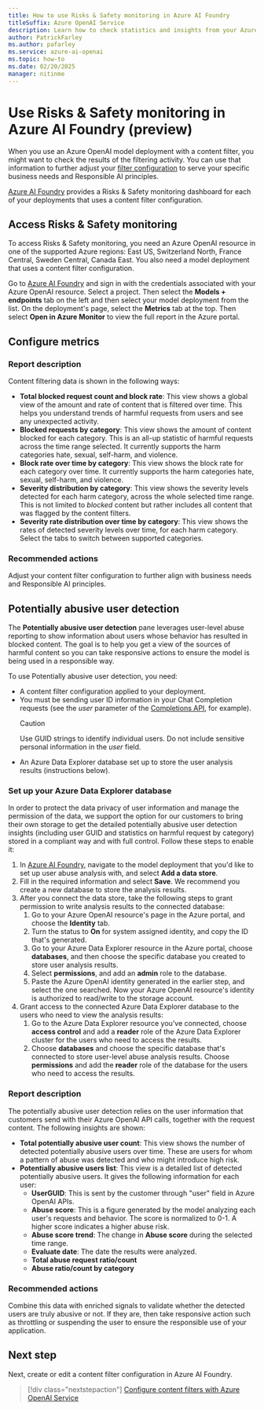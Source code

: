 ```yaml
---
title: How to use Risks & Safety monitoring in Azure AI Foundry
titleSuffix: Azure OpenAI Service
description: Learn how to check statistics and insights from your Azure OpenAI content filtering activity.
author: PatrickFarley 
ms.author: pafarley 
ms.service: azure-ai-openai
ms.topic: how-to
ms.date: 02/20/2025
manager: nitinme
---
```


# Use Risks & Safety monitoring in Azure AI Foundry (preview) 

When you use an Azure OpenAI model deployment with a content filter, you might want to check the results of the filtering activity. You can use that information to further adjust your [filter configuration](/azure/ai-services/openai/how-to/content-filters) to serve your specific business needs and Responsible AI principles.  

[Azure AI Foundry](https://ai.azure.com/) provides a Risks & Safety monitoring dashboard for each of your deployments that uses a content filter configuration.

## Access Risks & Safety monitoring

To access Risks & Safety monitoring, you need an Azure OpenAI resource in one of the supported Azure regions: East US, Switzerland North, France Central, Sweden Central, Canada East. You also need a model deployment that uses a content filter configuration.

Go to [Azure AI Foundry](https://ai.azure.com/) and sign in with the credentials associated with your Azure OpenAI resource. Select a project. Then select the **Models + endpoints** tab on the left and then select your model deployment from the list. On the deployment's page, select the **Metrics** tab at the top. Then select **Open in Azure Monitor** to view the full report in the Azure portal.

## Configure metrics   

### Report description

Content filtering data is shown in the following ways:
- **Total blocked request count and block rate**: This view shows a global view of the amount and rate of content that is filtered over time. This helps you understand trends of harmful requests from users and see any unexpected activity.
- **Blocked requests by category**: This view shows the amount of content blocked for each category. This is an all-up statistic of harmful requests across the time range selected. It currently supports the harm categories hate, sexual, self-harm, and violence.
- **Block rate over time by category**: This view shows the block rate for each category over time. It currently supports the harm categories hate, sexual, self-harm, and violence.
- **Severity distribution by category**: This view shows the severity levels detected for each harm category, across the whole selected time range. This is not limited to _blocked_ content but rather includes all content that was flagged by the content filters.
- **Severity rate distribution over time by category**: This view shows the rates of detected severity levels over time, for each harm category. Select the tabs to switch between supported categories.

<!--
:::image type="content" source="../media/how-to/content-detection.png" alt-text="Screenshot of the content detection pane in the Risks & Safety monitoring page." lightbox="../media/how-to/content-detection.png":::
-->

### Recommended actions

Adjust your content filter configuration to further align with business needs and Responsible AI principles.

## Potentially abusive user detection   

The **Potentially abusive user detection** pane leverages user-level abuse reporting to show information about users whose behavior has resulted in blocked content. The goal is to help you get a view of the sources of harmful content so you can take responsive actions to ensure the model is being used in a responsible way. 


To use Potentially abusive user detection, you need:
- A content filter configuration applied to your deployment.
- You must be sending user ID information in your Chat Completion requests (see the _user_ parameter of the [Completions API](/azure/ai-services/openai/reference#completions), for example).
    > [!CAUTION]
    > Use GUID strings to identify individual users. Do not include sensitive personal information in the _user_ field.
- An Azure Data Explorer database set up to store the user analysis results (instructions below).

### Set up your Azure Data Explorer database

In order to protect the data privacy of user information and manage the permission of the data, we support the option for our customers to bring their own storage to get the detailed potentially abusive user detection insights (including user GUID and statistics on harmful request by category) stored in a compliant way and with full control. Follow these steps to enable it:
1. In [Azure AI Foundry](https://ai.azure.com/), navigate to the model deployment that you'd like to set up user abuse analysis with, and select **Add a data store**. 
1. Fill in the required information and select **Save**. We recommend you create a new database to store the analysis results.
1. After you connect the data store, take the following steps to grant permission to write analysis results to the connected database:
    1. Go to your Azure OpenAI resource's page in the Azure portal, and choose the **Identity** tab.
    1. Turn the status to **On** for system assigned identity, and copy the ID that's generated. 
    1. Go to your Azure Data Explorer resource in the Azure portal, choose **databases**, and then choose the specific database you created to store user analysis results.
    1. Select **permissions**, and add an **admin** role to the database.  
    1. Paste the Azure OpenAI identity generated in the earlier step, and select the one searched. Now your Azure OpenAI resource's identity is authorized to read/write to the storage account.
1. Grant access to the connected Azure Data Explorer database to the users who need to view the analysis results:
    1. Go to the Azure Data Explorer resource you’ve connected, choose **access control** and add a **reader** role of the Azure Data Explorer cluster for the users who need to access the results. 
    1. Choose **databases** and choose the specific database that's connected to store user-level abuse analysis results. Choose **permissions** and add the **reader** role of the database for the users who need to access the results. 


### Report description 

The potentially abusive user detection relies on the user information that customers send with their Azure OpenAI API calls, together with the request content. The following insights are shown:
- **Total potentially abusive user count**: This view shows the number of detected potentially abusive users over time. These are users for whom a pattern of abuse was detected and who might introduce high risk.
 - **Potentially abusive users list**: This view is a detailed list of detected potentially abusive users. It gives the following information for each user: 
    - **UserGUID**: This is sent by the customer through "user" field in Azure OpenAI APIs.
    - **Abuse score**: This is a figure generated by the model analyzing each user's requests and behavior. The score is normalized to 0-1. A higher score indicates a higher abuse risk.  
    - **Abuse score trend**: The change in **Abuse score** during the selected time range.
    - **Evaluate date**: The date the results were analyzed.  
    - **Total abuse request ratio/count**
    - **Abuse ratio/count by category** 

<!--
:::image type="content" source="../media/how-to/potentially-abusive-user.png" alt-text="Screenshot of the Potentially abusive user detection pane in the Risks & Safety monitoring page." lightbox="../media/how-to/potentially-abusive-user.png":::
-->

### Recommended actions

Combine this data with enriched signals to validate whether the detected users are truly abusive or not. If they are, then take responsive action such as throttling or suspending the user to ensure the responsible use of your application.

## Next step

Next, create or edit a content filter configuration in Azure AI Foundry.

> [!div class="nextstepaction"]
> [Configure content filters with Azure OpenAI Service](/azure/ai-services/openai/how-to/content-filters)
